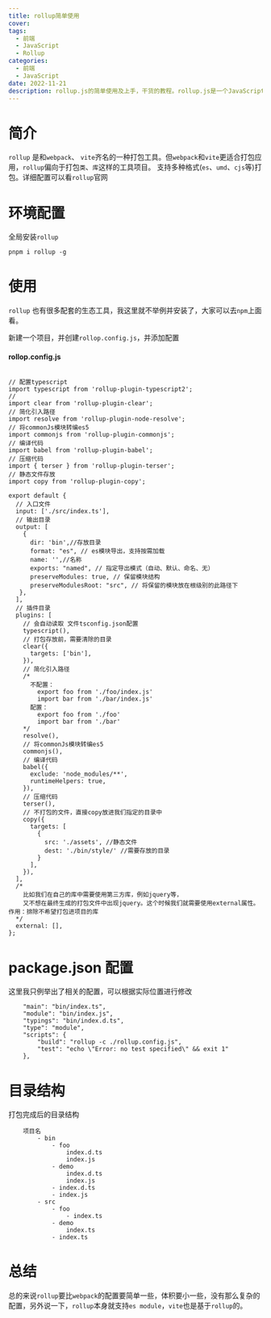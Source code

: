 ```yaml
---
title: rollup简单使用
cover: 
tags:
  - 前端
  - JavaScript
  - Rollup
categories: 
  - 前端
  - JavaScript
date: 2022-11-21
description: rollup.js的简单使用及上手，干货的教程。rollup.js是一个JavaScript的一款打包工具。
---
```



# 简介
`rollup` 是和`webpack`、 `vite`齐名的一种打包工具。但`webpack`和`vite`更适合打包应用，`rollup`偏向于打包`类`、`库`这样的工具项目。
支持多种格式(`es`、`umd`、`cjs`等)打包。详细配置可以看`rollup`官网
# 环境配置
全局安装`rollup`

```
pnpm i rollup -g
```
# 使用
`rollup` 也有很多配套的生态工具，我这里就不举例并安装了，大家可以去`npm`上面看。

新建一个项目，并创建`rollop.config.js`，并添加配置

#### rollop.config.js
```

// 配置typescript
import typescript from 'rollup-plugin-typescript2';
// 
import clear from 'rollup-plugin-clear';
// 简化引入路径
import resolve from 'rollup-plugin-node-resolve';
// 将commonJs模块转编es5
import commonjs from 'rollup-plugin-commonjs';
// 编译代码
import babel from 'rollup-plugin-babel';
// 压缩代码
import { terser } from 'rollup-plugin-terser';
// 静态文件存放
import copy from 'rollup-plugin-copy';

export default {
  // 入口文件
  input: ['./src/index.ts'],
  // 输出目录
  output: [
    {
      dir: 'bin',//存放目录
      format: "es", // es模块导出，支持按需加载
      name: '',//名称
      exports: "named", // 指定导出模式（自动、默认、命名、无）
      preserveModules: true, // 保留模块结构
      preserveModulesRoot: "src", // 将保留的模块放在根级别的此路径下
   },
  ],
  // 插件目录
  plugins: [
    // 会自动读取 文件tsconfig.json配置
    typescript(),
    // 打包存放前，需要清除的目录
    clear({
      targets: ['bin'],
    }),
    // 简化引入路径
    /*
      不配置：
        export foo from './foo/index.js'
        import bar from './bar/index.js'
      配置：
        export foo from './foo'
        import bar from './bar'
    */
    resolve(),
    // 将commonJs模块转编es5
    commonjs(),
    // 编译代码
    babel({
      exclude: 'node_modules/**',
      runtimeHelpers: true,
    }),
    // 压缩代码
    terser(),
    // 不打包的文件，直接copy放进我们指定的目录中
    copy({
      targets: [
        { 
          src: './assets', //静态文件
          dest: './bin/style/' //需要存放的目录
        }
      ],
    }),
  ],
  /*
    比如我们在自己的库中需要使用第三方库，例如jquery等，
    又不想在最终生成的打包文件中出现jquery。这个时候我们就需要使用external属性。作用：排除不希望打包进项目的库
  */ 
  external: [],
};
```

# package.json 配置
这里我只例举出了相关的配置，可以根据实际位置进行修改
```
	"main": "bin/index.ts",
  	"module": "bin/index.js",
  	"typings": "bin/index.d.ts",
  	"type": "module",
  	"scripts": {
    	"build": "rollup -c ./rollup.config.js",
    	"test": "echo \"Error: no test specified\" && exit 1"
  	},
```

# 目录结构
打包完成后的目录结构
```
	项目名
		- bin
			- foo
				index.d.ts
				index.js
			- demo
				index.d.ts
				index.js
			- index.d.ts
			- index.js
		- src	
			- foo
				- index.ts
			- demo
				index.ts
			- index.ts
```

# 总结
总的来说`rollup`要比`webpack`的配置要简单一些，体积要小一些，没有那么复杂的配置，另外说一下，`rollup`本身就支持`es module`，`vite`也是基于`rollup`的。